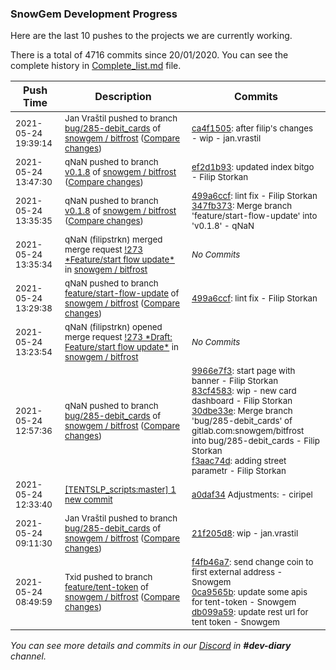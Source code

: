 
### SnowGem Development Progress

Here are the last 10 pushes to the projects we are currently working.

There is a total of 4716 commits since 20/01/2020. You can see the complete history in
 [Complete_list.md](Complete_list.md) file.

| Push Time | Description | Commits |
| --- | --- | --- |
| <sub>2021-05-24 19:39:14</sub> | <sub>Jan Vraštil pushed to branch [bug/285\-debit\_cards](https://gitlab.com/snowgem/bitfrost/commits/bug/285-debit_cards) of [snowgem / bitfrost](https://gitlab.com/snowgem/bitfrost) ([Compare changes](https://gitlab.com/snowgem/bitfrost/compare/f3aac74d3ba487cf000e4462dc331dd6db26c9d8...ca4f150558105ae78229fdd6ed254af4b95859df))</sub> | <sub>[ca4f1505](https://gitlab.com/snowgem/bitfrost/-/commit/ca4f150558105ae78229fdd6ed254af4b95859df): after filip's changes - wip - jan.vrastil</sub> |
| <sub>2021-05-24 13:47:30</sub> | <sub>qNaN pushed to branch [v0\.1\.8](https://gitlab.com/snowgem/bitfrost/commits/v0.1.8) of [snowgem / bitfrost](https://gitlab.com/snowgem/bitfrost) ([Compare changes](https://gitlab.com/snowgem/bitfrost/compare/347fb37347433549a7ffb9586aee9c10c2835cc8...ef2d1b932ac7be317ba0f2aede23fce0070c4915))</sub> | <sub>[ef2d1b93](https://gitlab.com/snowgem/bitfrost/-/commit/ef2d1b932ac7be317ba0f2aede23fce0070c4915): updated index bitgo - Filip Storkan</sub> |
| <sub>2021-05-24 13:35:35</sub> | <sub>qNaN pushed to branch [v0\.1\.8](https://gitlab.com/snowgem/bitfrost/commits/v0.1.8) of [snowgem / bitfrost](https://gitlab.com/snowgem/bitfrost) ([Compare changes](https://gitlab.com/snowgem/bitfrost/compare/de83f7bfb6b51c5c56b09d2f1a2e4435a87dce7d...347fb37347433549a7ffb9586aee9c10c2835cc8))</sub> | <sub>[499a6ccf](https://gitlab.com/snowgem/bitfrost/-/commit/499a6ccf168813d42e0cf60fe9d5c14dae64427e): lint fix - Filip Storkan<br>[347fb373](https://gitlab.com/snowgem/bitfrost/-/commit/347fb37347433549a7ffb9586aee9c10c2835cc8): Merge branch 'feature/start-flow-update' into 'v0.1.8' - qNaN</sub> |
| <sub>2021-05-24 13:35:34</sub> | <sub>qNaN (filipstrkn) merged merge request [\!273 \*Feature/start flow update\*](https://gitlab.com/snowgem/bitfrost/-/merge_requests/273) in [snowgem / bitfrost](https://gitlab.com/snowgem/bitfrost)</sub> | <sub>_No Commits_</sub> |
| <sub>2021-05-24 13:29:38</sub> | <sub>qNaN pushed to branch [feature/start\-flow\-update](https://gitlab.com/snowgem/bitfrost/commits/feature/start-flow-update) of [snowgem / bitfrost](https://gitlab.com/snowgem/bitfrost) ([Compare changes](https://gitlab.com/snowgem/bitfrost/compare/8512294efb1d7dc79ed248daffcfa6278b26ca28...499a6ccf168813d42e0cf60fe9d5c14dae64427e))</sub> | <sub>[499a6ccf](https://gitlab.com/snowgem/bitfrost/-/commit/499a6ccf168813d42e0cf60fe9d5c14dae64427e): lint fix - Filip Storkan</sub> |
| <sub>2021-05-24 13:23:54</sub> | <sub>qNaN (filipstrkn) opened merge request [\!273 \*Draft: Feature/start flow update\*](https://gitlab.com/snowgem/bitfrost/-/merge_requests/273) in [snowgem / bitfrost](https://gitlab.com/snowgem/bitfrost)</sub> | <sub>_No Commits_</sub> |
| <sub>2021-05-24 12:57:36</sub> | <sub>qNaN pushed to branch [bug/285\-debit\_cards](https://gitlab.com/snowgem/bitfrost/commits/bug/285-debit_cards) of [snowgem / bitfrost](https://gitlab.com/snowgem/bitfrost) ([Compare changes](https://gitlab.com/snowgem/bitfrost/compare/21f205d8d1bc56e93b23f439bbeb7d1244f46da5...f3aac74d3ba487cf000e4462dc331dd6db26c9d8))</sub> | <sub>[9966e7f3](https://gitlab.com/snowgem/bitfrost/-/commit/9966e7f3bc1173cee830faab606e754a19674cb3): start page with banner - Filip Storkan<br>[83cf4583](https://gitlab.com/snowgem/bitfrost/-/commit/83cf45839c8e7fab121f9db4373d09c7d1a3f544): wip - new card dashboard - Filip Storkan<br>[30dbe33e](https://gitlab.com/snowgem/bitfrost/-/commit/30dbe33e9a7822abb2494bb00ab47a85686ffa99): Merge branch 'bug/285-debit_cards' of gitlab.com:snowgem/bitfrost into bug/285-debit_cards - Filip Storkan<br>[f3aac74d](https://gitlab.com/snowgem/bitfrost/-/commit/f3aac74d3ba487cf000e4462dc331dd6db26c9d8): adding street parametr - Filip Storkan</sub> |
| <sub>2021-05-24 12:33:40</sub> | <sub>[[TENTSLP_scripts:master] 1 new commit](https://github.com/ciripel/TENTSLP_scripts/commit/a0daf34ca4d7f65fb6181e2de486797dd67f61cf)</sub> | <sub>[a0daf34](https://github.com/ciripel/TENTSLP_scripts/commit/a0daf34ca4d7f65fb6181e2de486797dd67f61cf) Adjustments: - ciripel</sub> |
| <sub>2021-05-24 09:11:30</sub> | <sub>Jan Vraštil pushed to branch [bug/285\-debit\_cards](https://gitlab.com/snowgem/bitfrost/commits/bug/285-debit_cards) of [snowgem / bitfrost](https://gitlab.com/snowgem/bitfrost) ([Compare changes](https://gitlab.com/snowgem/bitfrost/compare/b112d5a997c59a7f3c7e74c232dd4c6991283c07...21f205d8d1bc56e93b23f439bbeb7d1244f46da5))</sub> | <sub>[21f205d8](https://gitlab.com/snowgem/bitfrost/-/commit/21f205d8d1bc56e93b23f439bbeb7d1244f46da5): wip - jan.vrastil</sub> |
| <sub>2021-05-24 08:49:59</sub> | <sub>Txid pushed to branch [feature/tent\-token](https://gitlab.com/snowgem/bitfrost/commits/feature/tent-token) of [snowgem / bitfrost](https://gitlab.com/snowgem/bitfrost) ([Compare changes](https://gitlab.com/snowgem/bitfrost/compare/1c11fa9b34e9c9c39846c324e8c6570b55b8ee76...db099a59990c517b5000c23430b291c35355e19a))</sub> | <sub>[f4fb46a7](https://gitlab.com/snowgem/bitfrost/-/commit/f4fb46a7c0f3017f91c0e1fe3ccc3f1cde3f7cac): send change coin to first external address - Snowgem<br>[0ca9565b](https://gitlab.com/snowgem/bitfrost/-/commit/0ca9565b20376bc466704d69c1ba1da4be116411): update some apis for tent-token - Snowgem<br>[db099a59](https://gitlab.com/snowgem/bitfrost/-/commit/db099a59990c517b5000c23430b291c35355e19a): update rest url for tent token - Snowgem</sub> |

_You can see more details and commits in our [Discord](https://discord.gg/zumGnbg) in **#dev-diary** channel._
